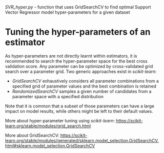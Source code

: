 *SVR_hyper.py* - function that uses GridSearchCV to find optimal Support Vector Regressor model hyper-parameters for a given dataset

# Tuning the hyper-parameters of an estimator

As hyper-parameters are not directly learnt within estimators, it is recommended to search the hyper-parameter space for the best cross validation score. Any parameter can be optimized by cross-validated grid search over a parameter grid. Two generic approaches exist in *scikit-learn*:
- *GridSearchCV* exhaustively considers all parameter combinations from a specified grid of parameter values and the best combination is retained
- *RandomizedSearchCV* samples a given number of candidates from a parameter space with a specified distribution 

Note that it is common that a subset of those parameters can have a large impact on model results, while others might be left to their default values.

More about hyper-parameter tuning using *scikit-learn*:
https://scikit-learn.org/stable/modules/grid_search.html

More about GridSearchCV:
https://scikit-learn.org/stable/modules/generated/sklearn.model_selection.GridSearchCV.html#sklearn.model_selection.GridSearchCV
